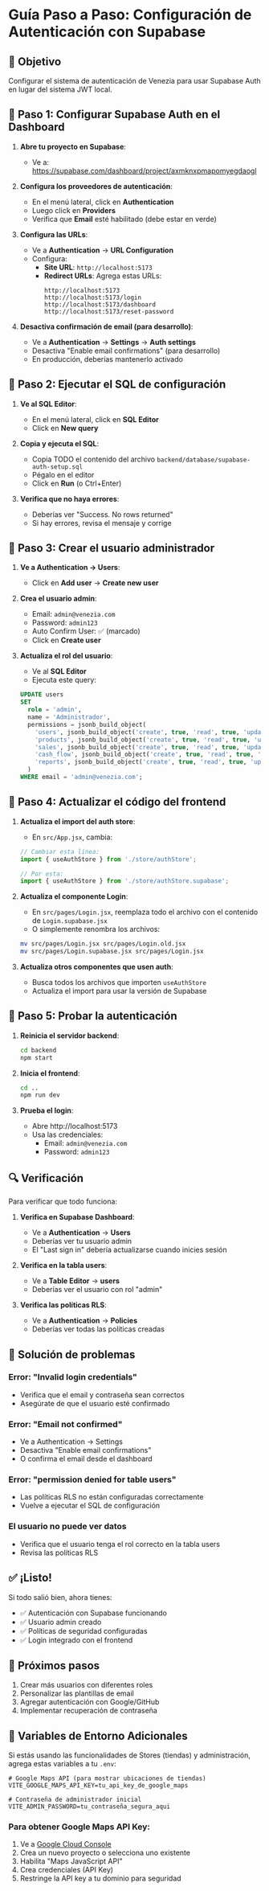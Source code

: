 # Guía Paso a Paso: Configuración de Autenticación con Supabase

## 🎯 Objetivo
Configurar el sistema de autenticación de Venezia para usar Supabase Auth en lugar del sistema JWT local.

## 📝 Paso 1: Configurar Supabase Auth en el Dashboard

1. **Abre tu proyecto en Supabase**:
   - Ve a: https://supabase.com/dashboard/project/axmknxpmapomyegdaogl

2. **Configura los proveedores de autenticación**:
   - En el menú lateral, click en **Authentication**
   - Luego click en **Providers**
   - Verifica que **Email** esté habilitado (debe estar en verde)

3. **Configura las URLs**:
   - Ve a **Authentication** → **URL Configuration**
   - Configura:
     - **Site URL**: `http://localhost:5173`
     - **Redirect URLs**: Agrega estas URLs:
       ```
       http://localhost:5173
       http://localhost:5173/login
       http://localhost:5173/dashboard
       http://localhost:5173/reset-password
       ```

4. **Desactiva confirmación de email (para desarrollo)**:
   - Ve a **Authentication** → **Settings** → **Auth settings**
   - Desactiva "Enable email confirmations" (para desarrollo)
   - En producción, deberías mantenerlo activado

## 📝 Paso 2: Ejecutar el SQL de configuración

1. **Ve al SQL Editor**:
   - En el menú lateral, click en **SQL Editor**
   - Click en **New query**

2. **Copia y ejecuta el SQL**:
   - Copia TODO el contenido del archivo `backend/database/supabase-auth-setup.sql`
   - Pégalo en el editor
   - Click en **Run** (o Ctrl+Enter)

3. **Verifica que no haya errores**:
   - Deberías ver "Success. No rows returned"
   - Si hay errores, revisa el mensaje y corrige

## 📝 Paso 3: Crear el usuario administrador

1. **Ve a Authentication → Users**:
   - Click en **Add user** → **Create new user**

2. **Crea el usuario admin**:
   - Email: `admin@venezia.com`
   - Password: `admin123`
   - Auto Confirm User: ✅ (marcado)
   - Click en **Create user**

3. **Actualiza el rol del usuario**:
   - Ve al **SQL Editor**
   - Ejecuta este query:
   ```sql
   UPDATE users 
   SET 
     role = 'admin',
     name = 'Administrador',
     permissions = jsonb_build_object(
       'users', jsonb_build_object('create', true, 'read', true, 'update', true, 'delete', true),
       'products', jsonb_build_object('create', true, 'read', true, 'update', true, 'delete', true),
       'sales', jsonb_build_object('create', true, 'read', true, 'update', true, 'delete', true),
       'cash_flow', jsonb_build_object('create', true, 'read', true, 'update', true, 'delete', true),
       'reports', jsonb_build_object('create', true, 'read', true, 'update', true, 'delete', true)
     )
   WHERE email = 'admin@venezia.com';
   ```

## 📝 Paso 4: Actualizar el código del frontend

1. **Actualiza el import del auth store**:
   - En `src/App.jsx`, cambia:
   ```javascript
   // Cambiar esta línea:
   import { useAuthStore } from './store/authStore';
   
   // Por esta:
   import { useAuthStore } from './store/authStore.supabase';
   ```

2. **Actualiza el componente Login**:
   - En `src/pages/Login.jsx`, reemplaza todo el archivo con el contenido de `Login.supabase.jsx`
   - O simplemente renombra los archivos:
   ```bash
   mv src/pages/Login.jsx src/pages/Login.old.jsx
   mv src/pages/Login.supabase.jsx src/pages/Login.jsx
   ```

3. **Actualiza otros componentes que usen auth**:
   - Busca todos los archivos que importen `useAuthStore`
   - Actualiza el import para usar la versión de Supabase

## 📝 Paso 5: Probar la autenticación

1. **Reinicia el servidor backend**:
   ```bash
   cd backend
   npm start
   ```

2. **Inicia el frontend**:
   ```bash
   cd ..
   npm run dev
   ```

3. **Prueba el login**:
   - Abre http://localhost:5173
   - Usa las credenciales:
     - Email: `admin@venezia.com`
     - Password: `admin123`

## 🔍 Verificación

Para verificar que todo funciona:

1. **Verifica en Supabase Dashboard**:
   - Ve a **Authentication** → **Users**
   - Deberías ver tu usuario admin
   - El "Last sign in" debería actualizarse cuando inicies sesión

2. **Verifica en la tabla users**:
   - Ve a **Table Editor** → **users**
   - Deberías ver el usuario con rol "admin"

3. **Verifica las políticas RLS**:
   - Ve a **Authentication** → **Policies**
   - Deberías ver todas las políticas creadas

## 🚨 Solución de problemas

### Error: "Invalid login credentials"
- Verifica que el email y contraseña sean correctos
- Asegúrate de que el usuario esté confirmado

### Error: "Email not confirmed"
- Ve a Authentication → Settings
- Desactiva "Enable email confirmations"
- O confirma el email desde el dashboard

### Error: "permission denied for table users"
- Las políticas RLS no están configuradas correctamente
- Vuelve a ejecutar el SQL de configuración

### El usuario no puede ver datos
- Verifica que el usuario tenga el rol correcto en la tabla users
- Revisa las políticas RLS

## ✅ ¡Listo!

Si todo salió bien, ahora tienes:
- ✅ Autenticación con Supabase funcionando
- ✅ Usuario admin creado
- ✅ Políticas de seguridad configuradas
- ✅ Login integrado con el frontend

## 🎯 Próximos pasos
1. Crear más usuarios con diferentes roles
2. Personalizar las plantillas de email
3. Agregar autenticación con Google/GitHub
4. Implementar recuperación de contraseña

## 🔑 Variables de Entorno Adicionales

Si estás usando las funcionalidades de Stores (tiendas) y administración, agrega estas variables a tu `.env`:

```env
# Google Maps API (para mostrar ubicaciones de tiendas)
VITE_GOOGLE_MAPS_API_KEY=tu_api_key_de_google_maps

# Contraseña de administrador inicial
VITE_ADMIN_PASSWORD=tu_contraseña_segura_aqui
```

### Para obtener Google Maps API Key:
1. Ve a [Google Cloud Console](https://console.cloud.google.com/)
2. Crea un nuevo proyecto o selecciona uno existente
3. Habilita "Maps JavaScript API"
4. Crea credenciales (API Key)
5. Restringe la API key a tu dominio para seguridad